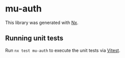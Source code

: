 # mu-auth

This library was generated with [Nx](https://nx.dev).

## Running unit tests

Run `nx test mu-auth` to execute the unit tests via [Vitest](https://vitest.dev/).
